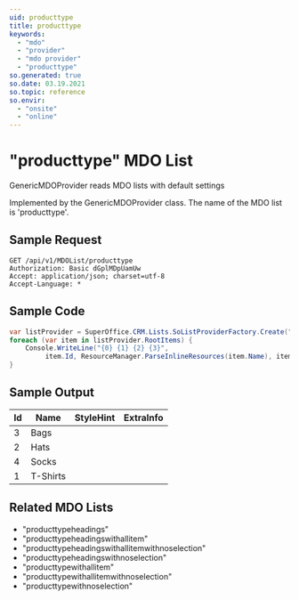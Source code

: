 ```yaml
---
uid: producttype
title: producttype
keywords:
  - "mdo"
  - "provider"
  - "mdo provider"
  - "producttype"
so.generated: true
so.date: 03.19.2021
so.topic: reference
so.envir:
  - "onsite"
  - "online"
---
```


# "producttype" MDO List
GenericMDOProvider reads MDO lists with default settings



Implemented by the <see cref="T:SuperOffice.CRM.Lists.GenericMDOProvider">GenericMDOProvider</see> class.
The name of the MDO list is 'producttype'.




## Sample Request

```http!
GET /api/v1/MDOList/producttype
Authorization: Basic dGplMDpUamUw
Accept: application/json; charset=utf-8
Accept-Language: *

```

## Sample Code
```cs
var listProvider = SuperOffice.CRM.Lists.SoListProviderFactory.Create("producttype", forceFlatList: true);
foreach (var item in listProvider.RootItems) {
    Console.WriteLine("{0} {1} {2} {3}", 
         item.Id, ResourceManager.ParseInlineResources(item.Name), item.StyleHint, item.ExtraInfo);
}
```

## Sample Output

|Id   | Name  |StyleHint|ExtraInfo |
| --- | ----- | ------- | -------- |
|3|Bags|||
|2|Hats|||
|4|Socks|||
|1|T-Shirts|||


## Related MDO Lists

* "producttypeheadings"
* "producttypeheadingswithallitem"
* "producttypeheadingswithallitemwithnoselection"
* "producttypeheadingswithnoselection"
* "producttypewithallitem"
* "producttypewithallitemwithnoselection"
* "producttypewithnoselection"
